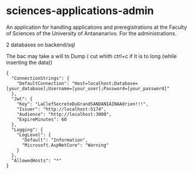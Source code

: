 # sciences-applications-admin

An application for handling applications and preregistrations at the Faculty of Sciences of the University of Antananarivo.
For the administrations.

2 databases on backend/sql

The bac may take a will to Dump ( cut whith ctrl+c if it is to long (while inserting the data))

```
{
  "ConnectionStrings": {
    "DefaultConnection": "Host=localhost;Database=[your_database];Username=[your_user];Password=[your_password]"
  },
  "Jwt": {
    "Key": "LaClefSecreteDuGrandSANDANIAINAAdrien!!!",
    "Issuer": "http://localhost:5174",
    "Audience": "http://localhost:3000",
    "ExpireMinutes": 60
  },
  "Logging": {
    "LogLevel": {
      "Default": "Information",
      "Microsoft.AspNetCore": "Warning"
    }
  },
  "AllowedHosts": "*"
}
```
